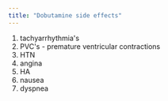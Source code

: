 ```yaml
---
title: "Dobutamine side effects"
---
```

1) tachyarrhythmia's
2) PVC's - premature ventricular contractions
3) HTN
4) angina
5) HA
6) nausea
7) dyspnea

